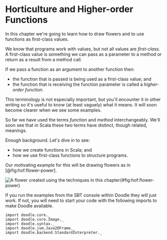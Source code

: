 # Horticulture and Higher-order Functions

In this chapter we're going to learn how to draw flowers and to use functions as first-class values.

We know that programs work with values, but not all values are *first-class*. A first-class value is something we can pass as a parameter to a method or return as a result from a method call.

If we pass a function as an argument to another function then:

- the function that is passed is being used as a first-class value; and
- the function that is receiving the function parameter is called a *higher-order function*.

This terminology is not especially important, but you'll encounter it in other writing so it's useful to know (at least vaguely) what it means.
It will soon become clearer when we see some examples.

So far we have used the terms *function* and *method* interchangeably. 
We'll soon see that in Scala these two terms have distinct, though related, meanings.

Enough background. Let's dive in to see:

- how we create functions in Scala; and
- how we use first-class functions to structure programs.

Our motivating example for this will be drawing flowers as in [@fig:hof:flower-power].

![A flower created using the techniques in this chapter](src/pages/hof/flower-power.pdf+svg){#fig:hof:flower-power}

<div class="callout callout-info">
If you run the examples from the SBT console within Doodle they will just work. If not, you will need to start your code with the following imports to make Doodle available.

```tut:silent
import doodle.core._
import doodle.core.Image._
import doodle.syntax._
import doodle.jvm.Java2DFrame._
import doodle.backend.StandardInterpreter._
```
</div>
